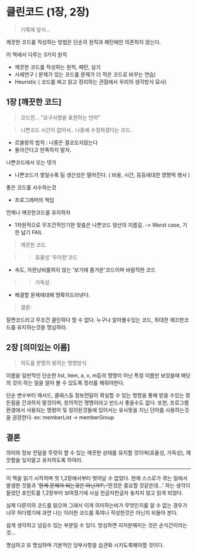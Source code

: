 # 클린코드 (1장, 2장)

> 기록에 앞서...

깨끗한 코드를 작성하는 방법은 단순히 원칙과 패턴에만 의존하지 않는다.

이 책에서 다루는 3가지 원칙

- 깨끗한 코드를 작성하는 원칙, 패턴, 실기
- 사례연구 ( 문제가 있는 코드를 문제가 더 적은 코드로 바꾸는 연습)
- Heuristic ( 코드를 짜고 읽고 정리하는 관점에서 우리의 생각방식 묘사)

## 1장 [꺠끗한 코드]

> 코드란...
> "요구사항을 표현하는 언어"

> 나쁜코드
> 시간이 없어서.. 나중에 수정하겠다는 코드..

- 르블랑의 법칙 : 나중은 결코오지않는다
- 돌아간다고 만족하지 말자.

나쁜코드에서 오는 댓가

- 나쁜코드가 쌓일수록 팀 생산성은 떨어진다. ( 비용, 시간, 등등에대한 영향력 행사 )

좋은 코드를 사수하는것

- 프로그래머의 책임

언제나 꺠끗한코드를 유지하자

- 1차원적으로 무조건적인기한 맞춤은 나쁜코드 양산의 지름길. -> Worst case, 기한 납기 FAIL

> 깨끗한 코드

> > 효율성
> > '우아한'코드

- 속도, 자원낭비를하지 않는 '보기에 즐거운'코드이며 바람직한 코드

> > 가독성

- 해결할 문제에대해 명확히드러낸다.

> 결론:

잘짠코드라고 무조건 클린하다 할 수 없다. 누구나 알아볼수있는 코드, 최대한 깨끄한코드를 유지하는것을 명심하라.

## 2장 [의미있는 이름]

> 의도를 분명히 밝히는 명명방식

이름을 일반적인 단순한 list, item, a, x, m등의 명명이 아닌 특정 이름만 보았을때 해당의 것이 하는 일을 알아 볼 수 있도록 정리를 해줘야한다.

단순 변수부터 매서드, 클래스등 정보전달이 확실할 수 있는 명명을 통해 받을 수있는 정돈됨을 간과하지 말것이며, 창의적인 명명이라고 반드시 좋을수도 없다. 또한, 프로그램환경에서 사용되는 명령어 및 정의된것들에 있어서는 유사뜻을 지닌 단어를 사용하는것을 권장한다.
ex: memberList -> memberGroup

## 결론

의미와 정보 전달을 뚜렷히 할 수 있는 깨끗한 상태를 유지할 것이며(효율성, 가독성), 꺠끗함을 잊지말고 유지하도록 하여라.

---

이 책을 읽기 시작하며 첫 1,2장에서부터 벗어날 수 없었다. 현재 스스로가 겪는 일에서 발생한 것들과 '~~한게 문제가 되는것은 아닌가?', '~~한것은 중요할 것같은데...' 하는 생각이 들었던 포인트를 1,2장부터 보여졌기에 사실 한글자한글자 놓치지 않고 읽게 되었다.

실제 다른이의 코드를 읽으며 그래서 이게 의미하는바가 무엇인지를 알 수 없는 경우가 너무 허다했기에 과연 나는 이러한 코드를 혹여나 작성한것은 아닌지 되돌아 본다.

쉽게 생각하고 넘길수 있는 부분일 수 있다. 방심하면 지저분해지는 것은 순식간이라는 것...

명심하고 또 명심하며 기본적인 당부사항을 습관화 시키도록해야할 것이다.

